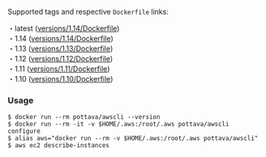 Supported tags and respective `Dockerfile` links:

・latest ([versions/1.14/Dockerfile](https://github.com/pottava/docker-awscli/blob/master/versions/1.14/Dockerfile))  
・1.14 ([versions/1.14/Dockerfile](https://github.com/pottava/docker-awscli/blob/master/versions/1.14/Dockerfile))  
・1.13 ([versions/1.13/Dockerfile](https://github.com/pottava/docker-awscli/blob/master/versions/1.13/Dockerfile))  
・1.12 ([versions/1.12/Dockerfile](https://github.com/pottava/docker-awscli/blob/master/versions/1.12/Dockerfile))  
・1.11 ([versions/1.11/Dockerfile](https://github.com/pottava/docker-awscli/blob/master/versions/1.11/Dockerfile))  
・1.10 ([versions/1.10/Dockerfile](https://github.com/pottava/docker-awscli/blob/master/versions/1.10/Dockerfile))  

### Usage

```
$ docker run --rm pottava/awscli --version
$ docker run --rm -it -v $HOME/.aws:/root/.aws pottava/awscli configure
$ alias aws="docker run --rm -v $HOME/.aws:/root/.aws pottava/awscli"
$ aws ec2 describe-instances
```
